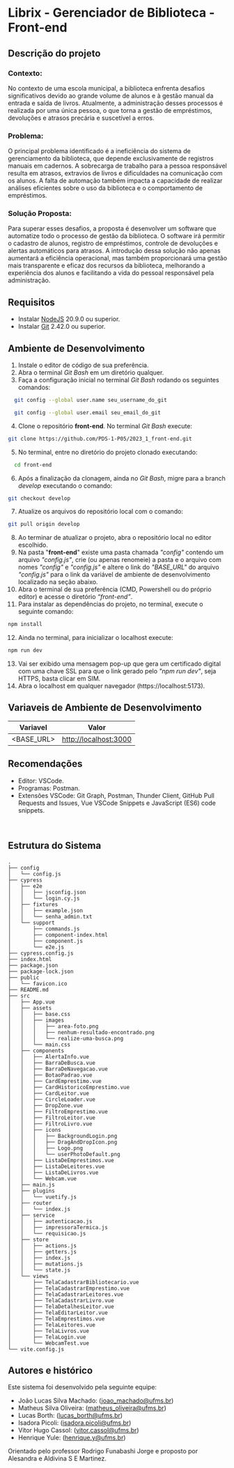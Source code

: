 # Librix - Gerenciador de Biblioteca - Front-end

## Descrição do projeto

### Contexto:
No contexto de uma escola municipal, a biblioteca enfrenta desafios significativos devido ao grande volume de alunos e à gestão manual da entrada e saída de livros. Atualmente, a administração desses processos é realizada por uma única pessoa, o que torna a gestão de empréstimos, devoluções e atrasos precária e suscetível a erros.

### Problema:
O principal problema identificado é a ineficiência do sistema de gerenciamento da biblioteca, que depende exclusivamente de registros manuais em cadernos. A sobrecarga de trabalho para a pessoa responsável resulta em atrasos, extravios de livros e dificuldades na comunicação com os alunos. A falta de automação também impacta a capacidade de realizar análises eficientes sobre o uso da biblioteca e o comportamento de empréstimos.

### Solução Proposta:
Para superar esses desafios, a proposta é desenvolver um software que automatize todo o processo de gestão da biblioteca. O software irá permitir o cadastro de alunos, registro de empréstimos, controle de devoluções e alertas automáticos para atrasos. A introdução dessa solução não apenas aumentará a eficiência operacional, mas também proporcionará uma gestão mais transparente e eficaz dos recursos da biblioteca, melhorando a experiência dos alunos e facilitando a vida do pessoal responsável pela administração.

## Requisitos

- Instalar [NodeJS](https://nodejs.org/en) 20.9.0 ou superior.
- Instalar [Git](https://git-scm.com/downloads) 2.42.0 ou superior.

## Ambiente de Desenvolvimento

1. Instale o editor de código de sua preferência.
2. Abra o terminal _Git Bash_ em um diretório qualquer.
3. Faça a configuração inicial no terminal _Git Bash_ rodando os seguintes comandos:

```sh
  git config --global user.name seu_username_do_git
```

```sh
  git config --global user.email seu_email_do_git
```

4. Clone o repositório **front-end**. No terminal _Git Bash_ execute:

```sh
git clone https://github.com/PDS-1-P05/2023_1_front-end.git
```

5. No terminal, entre no diretório do projeto clonado executando:

```sh
  cd front-end
```

6. Após a finalização da clonagem, ainda no _Git Bash_, migre para a branch _develop_ executando o comando:

```sh
git checkout develop
```

7. Atualize os arquivos do repositório local com o comando:

```sh
git pull origin develop
```

8. Ao terminar de atualizar o projeto, abra o repositório local no editor escolhido.
9. Na pasta "**front-end**" existe uma pasta chamada _"config"_ contendo um arquivo _"config.js"_, crie (ou apenas renomeie) a pasta e o arquivo com nomes _"config"_ e _"config.js"_ e altere o link do _"BASE_URL"_ do arquivo _"config.js"_ para o link da variável de ambiente de desenvolvimento localizado na seção abaixo.
10. Abra o terminal de sua preferência (CMD, Powershell ou do próprio editor) e acesse o diretório _“front-end”_.
11. Para instalar as dependências do projeto, no terminal, execute o seguinte comando:

```sh
npm install
```

12. Ainda no terminal, para inicializar o localhost execute:

```sh
npm run dev
```

13. Vai ser exibido uma mensagem pop-up que gera um certificado digital com uma chave SSL para que o link gerado pelo _"npm run dev"_, seja HTTPS, basta clicar em SIM.
14. Abra o localhost em qualquer navegador (https://localhost:5173).

## Variaveis de Ambiente de Desenvolvimento

| Variavel   | Valor                   |
| ---------- | ----------------------- |
| <BASE_URL> | <http://localhost:3000> |

## Recomendações

- Editor: VSCode.
- Programas: Postman.
- Extensões VSCode: Git Graph, Postman, Thunder Client, GitHub Pull Requests and Issues, Vue VSCode Snippets e JavaScript (ES6) code snippets.

<br>

## Estrutura do Sistema

```
.
├── config
│   └── config.js
├── cypress
│   ├── e2e
│   │   ├── jsconfig.json
│   │   └── login.cy.js
│   ├── fixtures
│   │   ├── example.json
│   │   └── senha_admin.txt
│   └── support
│       ├── commands.js
│       ├── component-index.html
│       ├── component.js
│       └── e2e.js
├── cypress.config.js
├── index.html
├── package.json
├── package-lock.json
├── public
│   └── favicon.ico
├── README.md
├── src
│   ├── App.vue
│   ├── assets
│   │   ├── base.css
│   │   ├── images
│   │   │   ├── area-foto.png
│   │   │   ├── nenhum-resultado-encontrado.png
│   │   │   └── realize-uma-busca.png
│   │   └── main.css
│   ├── components
│   │   ├── AlertaInfo.vue
│   │   ├── BarraDeBusca.vue
│   │   ├── BarraDeNavegacao.vue
│   │   ├── BotaoPadrao.vue
│   │   ├── CardEmprestimo.vue
│   │   ├── CardHistoricoEmprestimo.vue
│   │   ├── CardLeitor.vue
│   │   ├── CircleLoader.vue
│   │   ├── DropZone.vue
│   │   ├── FiltroEmprestimo.vue
│   │   ├── FiltroLeitor.vue
│   │   ├── FiltroLivro.vue
│   │   ├── icons
│   │   │   ├── BackgroundLogin.png
│   │   │   ├── DragAndDropIcon.png
│   │   │   ├── Logo.png
│   │   │   └── userPhotoDefault.png
│   │   ├── ListaDeEmprestimos.vue
│   │   ├── ListaDeLeitores.vue
│   │   ├── ListaDeLivros.vue
│   │   └── Webcam.vue
│   ├── main.js
│   ├── plugins
│   │   └── vuetify.js
│   ├── router
│   │   └── index.js
│   ├── service
│   │   ├── autenticacao.js
│   │   ├── impressoraTermica.js
│   │   └── requisicao.js
│   ├── store
│   │   ├── actions.js
│   │   ├── getters.js
│   │   ├── index.js
│   │   ├── mutations.js
│   │   └── state.js
│   └── views
│       ├── TelaCadastrarBibliotecario.vue
│       ├── TelaCadastrarEmprestimo.vue
│       ├── TelaCadastrarLeitores.vue
│       ├── TelaCadastrarLivro.vue
│       ├── TelaDetalhesLeitor.vue
│       ├── TelaEditarLeitor.vue
│       ├── TelaEmprestimos.vue
│       ├── TelaLeitores.vue
│       ├── TelaLivros.vue
│       ├── TelaLogin.vue
│       └── WebcamTest.vue
└── vite.config.js
```

## Autores e histórico

Este sistema foi desenvolvido pela seguinte equipe:

- João Lucas Silva Machado: (joao_machado@ufms.br)
- Matheus Silva Oliveira: (matheus_oliveira@ufms.br)
- Lucas Borth: (lucas_borth@ufms.br)
- Isadora Picoli: (isadora.picoli@ufms.br)
- Vítor Hugo Cassol: (vitor.cassol@ufms.br)
- Henrique Yule: (henrique.y@ufms.br)

Orientado pelo professor Rodrigo Funabashi Jorge e proposto por Alesandra  e Aldivina S E Martinez.
